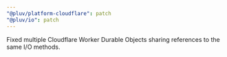 ```yaml
---
"@pluv/platform-cloudflare": patch
"@pluv/io": patch
---
```


Fixed multiple Cloudflare Worker Durable Objects sharing references to the same I/O methods.
